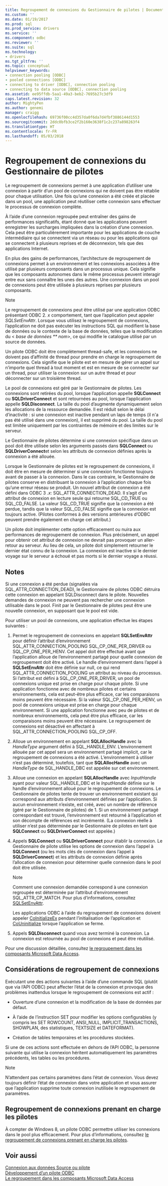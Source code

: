 ```yaml
---
title: Regroupement de connexions du Gestionnaire de pilotes | Documents Microsoft
ms.custom: ''
ms.date: 01/19/2017
ms.prod: sql
ms.prod_service: drivers
ms.service: ''
ms.component: odbc
ms.reviewer: ''
ms.suite: sql
ms.technology:
- drivers
ms.tgt_pltfrm: ''
ms.topic: conceptual
helpviewer_keywords:
- connection pooling [ODBC]
- pooled connections [ODBC]
- connecting to driver [ODBC], connection pooling
- connecting to data source [ODBC], connection pooling
ms.assetid: ee95ffdb-5aa1-49a3-beb2-7695b27c3df9
caps.latest.revision: 32
author: MightyPen
ms.author: genemi
manager: craigg
ms.openlocfilehash: 69736f00cc4d357da0f6da7d4fbf3886144d1553
ms.sourcegitcommit: 2ddc0bfb3ce2f2b160e3638f1c2c237a898263f4
ms.translationtype: HT
ms.contentlocale: fr-FR
ms.lasthandoff: 05/03/2018
---
```

# <a name="driver-manager-connection-pooling"></a>Regroupement de connexions du Gestionnaire de pilotes
Le regroupement de connexions permet à une application d’utiliser une connexion à partir d’un pool de connexions qui ne doivent pas être rétablie pour chaque utilisation. Une fois qu’une connexion a été créée et placée dans un pool, une application peut réutiliser cette connexion sans effectuer le processus de connexion complète.  
  
 À l’aide d’une connexion regroupée peut entraîner des gains de performances significatifs, étant donné que les applications peuvent enregistrer les surcharges impliquées dans la création d’une connexion. Cela peut être particulièrement importante pour les applications de couche intermédiaire qui se connectent via un réseau ou pour les applications qui se connectent à plusieurs reprises et de déconnexion, tels que des applications Internet.  
  
 En plus des gains de performances, l’architecture de regroupement de connexions permet à un environnement et les connexions associées à être utilisé par plusieurs composants dans un processus unique. Cela signifie que les composants autonomes dans le même processus peuvent interagir entre eux sans connaître les unes des autres. Une connexion dans un pool de connexions peut être utilisée à plusieurs reprises par plusieurs composants.  
  
> [!NOTE]  
>  Le regroupement de connexions peut être utilisé par une application ODBC présentant ODBC 2. *x* comportement, tant que l’application peut appeler *SQLSetEnvAttr*. Lorsque vous utilisez le regroupement de connexions, l’application ne doit pas exécuter les instructions SQL qui modifient la base de données ou le contexte de la base de données, telles que la modification du \< *base de données ** nom*>, ce qui modifie le catalogue utilisé par un source de données.  
  
 Un pilote ODBC doit être complètement thread-safe, et les connexions ne doivent pas d’affinité de thread pour prendre en charge le regroupement de connexions. Cela signifie que le pilote est en mesure de gérer un appel sur n’importe quel thread à tout moment et est en mesure de se connecter sur un thread, pour utiliser la connexion sur un autre thread et pour déconnecter sur un troisième thread.  
  
 Le pool de connexions est géré par le Gestionnaire de pilotes. Les connexions sont retirées du pool, lorsque l’application appelle **SQLConnect** ou **SQLDriverConnect** et sont retournées au pool, lorsque l’application appelle **SQLDisconnect**. La taille du pool d’augmente dynamiquement selon les allocations de la ressource demandée. Il est réduit selon le délai d’inactivité : si une connexion est inactive pendant un laps de temps (il n'a pas été utilisé dans une connexion), il est supprimé du pool. La taille du pool est limitée uniquement par les contraintes de mémoire et des limites sur le serveur.  
  
 Le Gestionnaire de pilotes détermine si une connexion spécifique dans un pool doit être utilisée selon les arguments passés dans **SQLConnect** ou **SQLDriverConnect**et selon les attributs de connexion définies après la connexion a été allouée.  
  
 Lorsque le Gestionnaire de pilotes est le regroupement de connexions, il doit être en mesure de déterminer si une connexion fonctionne toujours avant de passer à la connexion. Dans le cas contraire, le Gestionnaire de pilotes conserve en distribuant la connexion à l’application chaque fois qu’une erreur réseau se produit. Un nouvel attribut de connexion a été défini dans ODBC 3 *.x*: SQL_ATTR_CONNECTION_DEAD. Il s’agit d’un attribut de connexion en lecture seule qui retourne SQL_CD_TRUE ou SQL_CD_FALSE. La valeur SQL_CD_TRUE signifie que la connexion a été perdue, tandis que la valeur SQL_CD_FALSE signifie que la connexion est toujours active. (Pilotes conformes à des versions antérieures d’ODBC peuvent prendre également en charge cet attribut.)  
  
 Un pilote doit implémenter cette option efficacement ou nuira aux performances de regroupement de connexion. Plus précisément, un appel pour obtenir cet attribut de connexion ne devrait pas provoquer un aller-retour au serveur. Au lieu de cela, un pilote doit simplement retourner le dernier état connu de la connexion. La connexion est inactive si le dernier voyage sur le serveur a échoué et pas morts si le dernier voyage a réussi.  
  
## <a name="remarks"></a>Notes  
 Si une connexion a été perdue (signalées via SQL_ATTR_CONNECTION_DEAD), le Gestionnaire de pilotes ODBC détruira cette connexion en appelant SQLDisconnect dans le pilote. Nouvelles demandes de connexion ne peuvent pas rechercher une connexion utilisable dans le pool. Finit par le Gestionnaire de pilotes peut être une nouvelle connexion, en supposant que le pool est vide.  
  
 Pour utiliser un pool de connexions, une application effectue les étapes suivantes :  
  
1.  Permet le regroupement de connexions en appelant **SQLSetEnvAttr** pour définir l’attribut d’environnement SQL_ATTR_CONNECTION_POOLING SQL_CP_ONE_PER_DRIVER ou SQL_CP_ONE_PER_HENV. Cet appel doit être effectué avant que l’application alloue de l’environnement partagé pour quelle connexion de regroupement doit être activé. Le handle d’environnement dans l’appel à **SQLSetEnvAttr** doit être définie sur null, ce qui rend SQL_ATTR_CONNECTION_POOLING un attribut au niveau du processus. Si l’attribut est défini à SQL_CP_ONE_PER_DRIVER, un pool de connexions unique est prise en charge pour chaque pilote. Si une application fonctionne avec de nombreux pilotes et certains environnements, cela est peut-être plus efficace, car les comparaisons moins peuvent être nécessaire. Si la valeur SQL_CP_ONE_PER_HENV, un pool de connexions unique est prise en charge pour chaque environnement. Si une application fonctionne avec peu de pilotes et de nombreux environnements, cela peut être plus efficace, car les comparaisons moins peuvent être nécessaire. Le regroupement de connexions est désactivé en affectant à SQL_ATTR_CONNECTION_POOLING SQL_CP_OFF.  
  
2.  Alloue un environnement en appelant **SQLAllocHandle** avec la *HandleType* argument défini à SQL_HANDLE_ENV. L’environnement allouée par cet appel sera un environnement partagé implicit, car le regroupement de connexions a été activé. L’environnement à utiliser n’est pas déterminé, toutefois, tant que **SQLAllocHandle** avec un *HandleType* de SQL_HANDLE_DBC est appelée sur cet environnement.  
  
3.  Alloue une connexion en appelant **SQLAllocHandle** avec *InputHandle* ayant pour valeur SQL_HANDLE_DBC et le *InputHandle* définie sur le handle d’environnement alloué pour le regroupement de connexions. Le Gestionnaire de pilotes tente de trouver un environnement existant qui correspond aux attributs d’environnement définies par l’application. Si aucun environnement n’existe, est créé, avec un nombre de référence (géré par le Gestionnaire de pilotes) de 1. Si un environnement partagé correspondant est trouvé, l’environnement est retourné à l’application et son décompte de références est incrémenté. (La connexion réelle à utiliser n’est pas déterminée par le Gestionnaire de pilotes en tant que **SQLConnect** ou **SQLDriverConnect** est appelée.)  
  
4.  Appels **SQLConnect** ou **SQLDriverConnect** pour établir la connexion. Le Gestionnaire de pilote utilise les options de connexion dans l’appel à **SQLConnect** (ou les mots clés de connexion dans l’appel à **SQLDriverConnect**) et les attributs de connexion définie après l’allocation de connexion pour déterminer quelle connexion dans le pool doit être utilisée.  
  
    > [!NOTE]  
    >  Comment une connexion demandée correspond à une connexion regroupée est déterminée par l’attribut d’environnement SQL_ATTR_CP_MATCH. Pour plus d’informations, consultez [SQLSetEnvAttr](../../../odbc/reference/syntax/sqlsetenvattr-function.md).  
  
     Les applications ODBC à l’aide du regroupement de connexions doivent appeler [CoInitializeEx](http://go.microsoft.com/fwlink/?LinkID=116307) pendant l’initialisation de l’application et [CoUninitialize](http://go.microsoft.com/fwlink/?LinkId=116310) lorsque l’application se ferme.  
  
5.  Appels **SQLDisconnect** quand vous avez terminé la connexion. La connexion est retournée au pool de connexions et peut être réutilisé.  
  
 Pour une discussion détaillée, consultez [le regroupement dans les composants Microsoft Data Access](http://go.microsoft.com/fwlink/?LinkId=120776).  
  
## <a name="connection-pooling-considerations"></a>Considérations de regroupement de connexions  
 Exécutant une des actions suivantes à l’aide d’une commande SQL (plutôt que via l’API ODBC) peut affecter l’état de la connexion et provoque des problèmes inattendus lorsque le regroupement de connexions est actif :  
  
-   Ouverture d’une connexion et la modification de la base de données par défaut.  
  
-   À l’aide de l’instruction SET pour modifier les options configurables (y compris les SET ROWCOUNT, ANSI_NULL, IMPLICIT_TRANSACTIONS, SHOWPLAN, des statistiques, TEXTSIZE et DATEFORMAT).  
  
-   Création de tables temporaires et les procédures stockées.  
  
 Si une de ces actions sont effectuée en dehors de l’API ODBC, la personne suivante qui utilise la connexion héritent automatiquement les paramètres précédents, les tables ou les procédures.  
  
> [!NOTE]  
>  N’attendent pas certains paramètres dans l’état de connexion. Vous devez toujours définir l’état de connexion dans votre application et vous assurer que l’application supprime toute connexion inutilisée le regroupement de paramètres.  
  
## <a name="driver-aware-connection-pooling"></a>Regroupement de connexions prenant en charge les pilotes  
 À compter de Windows 8, un pilote ODBC permettre utiliser les connexions dans le pool plus efficacement. Pour plus d’informations, consultez [le regroupement de connexions prenant en charge les pilotes](../../../odbc/reference/develop-app/driver-aware-connection-pooling.md).  
  
## <a name="see-also"></a>Voir aussi  
 [Connexion aux données Source ou pilote](../../../odbc/reference/develop-app/connecting-to-a-data-source-or-driver.md)   
 [Développement d’un pilote ODBC](../../../odbc/reference/develop-driver/developing-an-odbc-driver.md)   
 [Le regroupement dans les composants Microsoft Data Access](http://go.microsoft.com/fwlink/?LinkId=120776)
